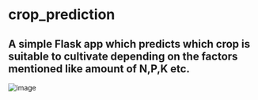 # crop_prediction

## A simple Flask app which predicts which crop is suitable to cultivate depending on the factors mentioned like amount of N,P,K etc.
![image](https://github.com/user-attachments/assets/3b76270b-cad6-4c6a-b332-15947bdaf065)


